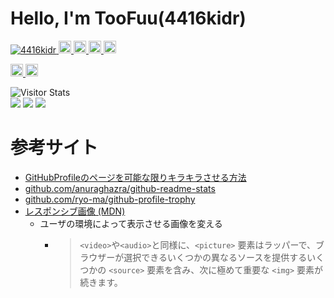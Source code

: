 # Hello, I'm TooFuu(4416kidr)

<p align="left">
  <a href="https://github.com/4416kidr/4416kidr/">
    <img src="https://komarev.com/ghpvc/?username=4416kidr" alt="4416kidr" />
  </a>
  <a href="http://twitter.com/beta61803572">
    <img height="20" src="https://img.shields.io/twitter/follow/beta61803572?label=Twitter&logo=twitter&style=flat" />
  </a>
  <a href="https://github.com/4416kidr">
    <img height="20" src="https://img.shields.io/github/followers/4416kidr?label=follow&logo=github&style=flat" />
  </a>
  <a href="http://qiita.com/TooFuu">
    <img height="20" src="https://qiita-badge.apiapi.app/s/TooFuu/posts.svg" />
  </a>
  <//qiita.com/TooFuu">
    <img height="20" src="https://qiita-badge.apiapi.app/s/TooFuu/contributions.svg" />
  </a>
</p>

<p align="left">
  <a href="https://gitstar-ranking.com/4416kidr">
    <img height="20" src="https://img.shields.io/endpoint?label=star ranking&url=https%3A%2F%2Fgitstar-ranking.com%2Fusers%2F4416kidr%2Fshields" />
  </a>
  <a href="https://user-badge.committers.top/japan/4416kidr">
    <img height="20" src="https://user-badge.committers.top/japan/4416kidr.svg" />
  </a>
</p>

<div align="left">
  <img alt="Visitor Stats" src="https://widgetbite.com/stats/4416kidr"/>  
</div>

<!-- GitHub Stats Card -->
<picture>
  <source
    srcset="https://github-readme-stats-ashy-six-28.vercel.app/api?username=4416kidr&include_all_commits=true&show=reviews,discussions_started,discussions_answered,prs_merged,prs_merged_percentage&number_format=long&rank_icon=default&show_icons=true&theme=aura"
    media="(prefers-color-scheme: dark)"
  />
  <source
    srcset="https://github-readme-stats-ashy-six-28.vercel.app/api?username=4416kidr&include_all_commits=true&show=reviews,discussions_started,discussions_answered,prs_merged,prs_merged_percentage&number_format=long&rank_icon=default&show_icons=true&theme=vue"
    media="(prefers-color-scheme: light), (prefers-color-scheme: no-preference)"
  />
  <img src="https://github-readme-stats-ashy-six-28.vercel.app/api?username=4416kidr&include_all_commits=true&show=reviews,discussions_started,discussions_answered,prs_merged,prs_merged_percentage&number_format=long&rank_icon=default&show_icons=true" />
</picture>

<!-- Top Languages Card -->
<picture>
  <source
    srcset="https://github-readme-stats-ashy-six-28.vercel.app/api/top-langs?username=4416kidr&exclude_repo=SampleToYusya,Giri-2Yusya,GakusaiGame,skydiving&hide=ejs,twig&size_weight=0.75&count_weight=0.25&langs_count=20&layout=normal&theme=aura"
    media="(prefers-color-scheme: dark)"
  />
  <source
    srcset="https://github-readme-stats-ashy-six-28.vercel.app/api/top-langs?username=4416kidr&exclude_repo=SampleToYusya,Giri-2Yusya,GakusaiGame,skydiving&hide=ejs,twig&size_weight=0.75&count_weight=0.25&langs_count=20&layout=normal&theme=vue"
    media="(prefers-color-scheme: light), (prefers-color-scheme: no-preference)"
  />
  <img src="https://github-readme-stats-ashy-six-28.vercel.app/api/top-langs?username=4416kidr&exclude_repo=SampleToYusya,Giri-2Yusya,GakusaiGame,skydiving&hide=ejs,twig&size_weight=0.75&count_weight=0.25&langs_count=20&layout=normal" />
</picture>

<!-- GitHub Profile Trophy -->
<picture>
  <source
    srcset="https://github-profile-trophy.vercel.app/?username=4416kidr&theme=dracula"
    media="(prefers-color-scheme: dark)"
  />
  <source
    srcset="https://github-profile-trophy.vercel.app/?username=4416kidr&theme=oldie"
    media="(prefers-color-scheme: light), (prefers-color-scheme: no-preference)"
  />
  <img src="https://github-profile-trophy.vercel.app/?username=4416kidr" />
</picture>

# 参考サイト

- [GitHubProfileのページを可能な限りキラキラさせる方法](https://zenn.dev/yutakatay/articles/kirakira-github-profile)
- [github.com/anuraghazra/github-readme-stats](https://github.com/anuraghazra/github-readme-stats)
- [github.com/ryo-ma/github-profile-trophy](https://github.com/ryo-ma/github-profile-trophy)
- [レスポンシブ画像 (MDN)](https://developer.mozilla.org/ja/docs/Learn/HTML/Multimedia_and_embedding/Responsive_images#%E3%82%A2%E3%83%BC%E3%83%88%E3%83%87%E3%82%A3%E3%83%AC%E3%82%AF%E3%82%B7%E3%83%A7%E3%83%B3)
  - ユーザの環境によって表示させる画像を変える
    - > `<video>`や`<audio>`と同様に、`<picture>` 要素はラッパーで、ブラウザーが選択できるいくつかの異なるソースを提供するいくつかの `<source>` 要素を含み、次に極めて重要な `<img>` 要素が続きます。
